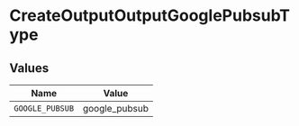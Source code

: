 # CreateOutputOutputGooglePubsubType


## Values

| Name            | Value           |
| --------------- | --------------- |
| `GOOGLE_PUBSUB` | google_pubsub   |